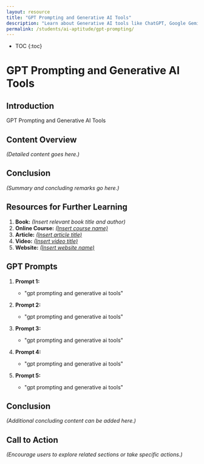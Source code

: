 ```yaml
---
layout: resource
title: "GPT Prompting and Generative AI Tools"
description: "Learn about Generative AI tools like ChatGPT, Google Gemini, and Bing Copilot, how to use them, and master the art of prompting from basic to advanced levels."
permalink: /students/ai-aptitude/gpt-prompting/
---
```

* TOC
{:toc}

# GPT Prompting and Generative AI Tools

## Introduction
GPT Prompting and Generative AI Tools

## Content Overview
*(Detailed content goes here.)*

## Conclusion
*(Summary and concluding remarks go here.)*

## Resources for Further Learning

1. **Book:** *(Insert relevant book title and author)*
2. **Online Course:** [*(Insert course name)*](#)
3. **Article:** [*(Insert article title)*](#)
4. **Video:** [*(Insert video title)*](#)
5. **Website:** [*(Insert website name)*](#)

## GPT Prompts

1. **Prompt 1:**
   - "gpt prompting and generative ai tools"

2. **Prompt 2:**
   - "gpt prompting and generative ai tools"

3. **Prompt 3:**
   - "gpt prompting and generative ai tools"

4. **Prompt 4:**
   - "gpt prompting and generative ai tools"

5. **Prompt 5:**
   - "gpt prompting and generative ai tools"

## Conclusion
*(Additional concluding content can be added here.)*

## Call to Action
*(Encourage users to explore related sections or take specific actions.)*
